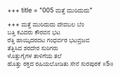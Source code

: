 +++
title = "005 ಮತ್ತೆ ಮುರಿದುದು"

+++
ಮತ್ತೆ ಮುರಿದುದು ದೇವಬಲ ಬೆಂ  
ಬತ್ತಿ ಕವಿದರು ಕೌರವನ ಭಟ  
ರೆತ್ತಿ ಹಾಯ್ಕಿದರದಟ ಗಂಧರ್ವರ ಭಟವ್ರಜವ   
ತೆತ್ತಿಸಿದ ಶರದೇರ ಸುರಿಗರು  
ಳೊತ್ತುಗೈಗಳ ತಾಳಿಗೆಯ ತಲೆ  
ಹೊತ್ತು ರಕ್ತದ ರಹಿಯಲೋಡಿತು ಸೇನೆ ಸುರಪುರಕೆ      ॥5॥